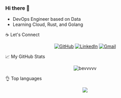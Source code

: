### Hi there 👋

- DevOps Engineer based on Data
- Learning Cloud, Rust, and Golang

:coffee: Let's Connect
<p align="center">
	<a href="https://github.com/bevvvvv"><img src="https://img.icons8.com/bubbles/50/000000/github.png" alt="GitHub"/></a>
	<a href="https://www.linkedin.com/in/joseph-sepich-255075143/"><img src="https://img.icons8.com/bubbles/50/000000/linkedin.png" alt="LinkedIn"/></a>
	<a href="mailto:joe@sepich.dev"><img src="https://img.icons8.com/bubbles/50/000000/gmail.png" alt="Gmail"/></a>
</p>

📈 My GitHub Stats

<p align="center"> <img src="https://github-readme-stats.vercel.app/api?username=bevvvvv&show_icons=true&theme=gruvbox" alt="bevvvvv" /> </p>
  
👌 Top languages

<p align="center"> <img align="center" src="https://github-readme-stats.vercel.app/api/top-langs/?username=bevvvvv&hide=HTML,SCSS,CSS&layout=compact&theme=tokyonight" /> </p>
